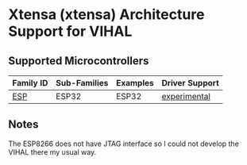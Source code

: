 # Xtensa (xtensa) Architecture Support for VIHAL

## Supported Microcontrollers

 Family ID | Sub-Families | Examples | Driver Support
-----------|--------------|----------|---------------
[ESP](/xtensa/ESP) | ESP32 | ESP32 | [experimental](/xtensa/ESP)

## Notes

The ESP8266 does not have JTAG interface so I could not develop the VIHAL there my usual way. 
